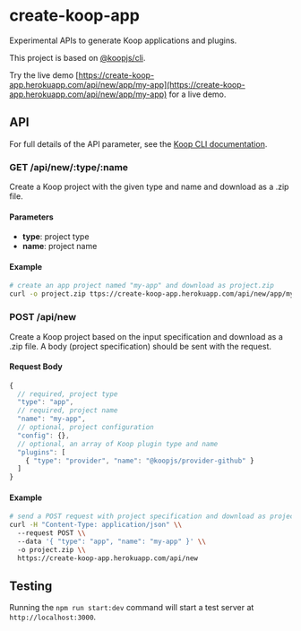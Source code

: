 # create-koop-app

Experimental APIs to generate Koop applications and plugins.

This project is based on [@koopjs/cli](https://github.com/koopjs/koop-cli).

Try the live demo [https://create-koop-app.herokuapp.com/api/new/app/my-app](https://create-koop-app.herokuapp.com/api/new/app/my-app) for a live demo.

## API

For full details of the API parameter, see the [Koop CLI documentation](https://github.com/koopjs/koop-cli/blob/master/README.md).

### GET /api/new/:type/:name

Create a Koop project with the given type and name and download as a .zip file.

#### Parameters

* **type**: project type
* **name**: project name

#### Example

``` bash
# create an app project named "my-app" and download as project.zip
curl -o project.zip ttps://create-koop-app.herokuapp.com/api/new/app/my-app
```

### POST /api/new

Create a Koop project based on the input specification and download as a .zip file. A body (project specification) should be sent with the request.

#### Request Body

``` javascript
{
  // required, project type
  "type": "app",
  // required, project name
  "name": "my-app",
  // optional, project configuration
  "config": {},
  // optional, an array of Koop plugin type and name
  "plugins": [
    { "type": "provider", "name": "@koopjs/provider-github" }
  ]
}
```

#### Example

``` bash
# send a POST request with project specification and download as project.zip
curl -H "Content-Type: application/json" \\
  --request POST \\
  --data '{ "type": "app", "name": "my-app" }' \\
  -o project.zip \\
  https://create-koop-app.herokuapp.com/api/new
```

## Testing

Running the `npm run start:dev` command will start a test server at `http://localhost:3000`.
